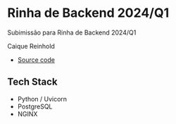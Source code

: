# Rinha de Backend 2024/Q1

Subimissão para Rinha de Backend 2024/Q1

Caique Reinhold

- [Source code](https://github.com/CaiqueReinhold/rinha_backend_2024)

## Tech Stack

- Python / Uvicorn
- PostgreSQL
- NGINX


